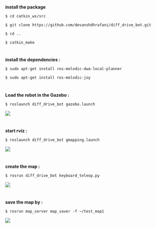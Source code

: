 # 

 **install the package**

`$ cd catkin_ws/src`

`$ git clone https://github.com/devanshdhrafani/diff_drive_bot.git`

`$ cd ..`

`$ catkin_make`

# 

**install the dependencies :**

`$ sudo apt-get install ros-melodic-dwa-local-planner`

`$ sudo apt-get install ros-melodic-joy`

# 


**Load the robot in the Gazebo :**

`$ roslaunch diff_drive_bot gazebo.launch`


![](https://b.top4top.io/p_2018ua4ye1.png)
# 

**start rviz :**

`$ roslaunch diff_drive_bot gmapping.launch`

![](https://d.top4top.io/p_201820tvd1.png)

# 

**create the map :**

`$ rosrun diff_drive_bot keyboard_teleop.py`

![](https://k.top4top.io/p_2018l9q901.png)

# 

**save the map by :**

`$ rosrun map_server map_saver -f ~/test_map1`

![](https://d.top4top.io/p_2018eva2m1.png)
